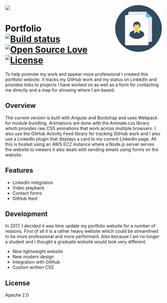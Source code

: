 
<img src='preview.gif' />

<img src='icon.png' align='right' width='150' height='150' />

# Portfolio &nbsp; &nbsp; &nbsp; &nbsp; &nbsp; [![Build status](https://travis-ci.org/william-taylor/portfolio.svg?branch=master)](https://travis-ci.org/william-taylor/portfolio) [![Open Source Love](https://badges.frapsoft.com/os/v1/open-source.svg?v=102)](https://github.com/ellerbrock/open-source-badge/) [![License](https://img.shields.io/badge/License-Apache%202.0-blue.svg)](https://opensource.org/licenses/Apache-2.0)

To help promote my work and appear more professional I created this portfolio website. It tracks my GitHub work and my status on LinkedIn and provides links to projects I have worked on as well as a form for contacting me directly and a map for showing where I am based.

## Overview

The current version is built with Angular and Bootstrap and uses Webpack for module bundling. Animations are done with the Animate.css library which provides raw CSS animations that work across multiple browsers. I also use the GitHub Activity Feed library for tracking GitHub work and I also use a LinkedIn plugin that displays a card to my current LinkedIn page. All this is hosted using an AWS EC2 instance where a Node.js server serves the website to viewers it also deals with sending emails using forms on the website.

## Features

* LinkedIn integration
* Video playback
* Contact forms
* GitHub feed

## Development

In 2017, I decided it was time update my portfolio website for a number of reasons. First of all it is a rather heavy website which could be streamlined to be more professional and more performant. Also because I am no longer a student and I thought a graduate website would look very different.

* New lightweight website
* New modern design
* Integration with GitHub
* Custom written CSS

## License

Apache 2.0

